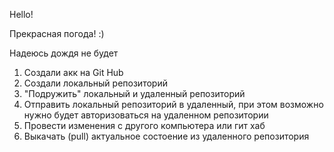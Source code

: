 Hello!

Прекрасная погода! :)

Надеюсь дождя не будет


1. Создали акк на Git Hub
2. Создали локальный репозиторий
3. "Подружить" локальный и удаленный репозиторий
4. Отправить локальный репозиторий в удаленный, при этом возможно нужно будет авторизоваться на удаленном репозитории
5. Провести изменения с другого компьютера или гит хаб
6. Выкачать (pull) актуальное состоение из удаленного репозитория